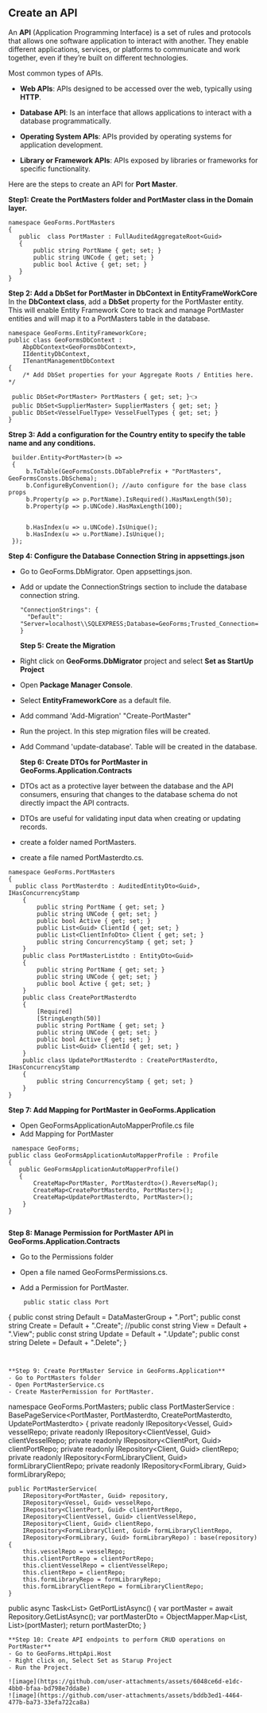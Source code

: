 ## Create an API
An **API** (Application Programming Interface) is a set of rules and protocols that allows one software application to interact with another. They enable different applications, services, or platforms to communicate and work together, even if they’re built on different technologies.

Most common types of APIs. 
- **Web APIs**: APIs designed to be accessed over the web, typically using **HTTP**.

 - **Database API**: Is an interface that allows applications to interact with a database programmatically. 
 
- **Operating System APIs**: APIs provided by operating systems for application development.
 - **Library or Framework APIs**: APIs exposed by libraries or frameworks for specific functionality.
 

Here are the steps to create an API for **Port Master**. 

 **Step1: Create the PortMasters folder and PortMaster class in the Domain layer.** 
 ```
namespace GeoForms.PortMasters
{
    public  class PortMaster : FullAuditedAggregateRoot<Guid>
    {
        public string PortName { get; set; }
        public string UNCode { get; set; }
        public bool Active { get; set; }
    }
}
```
**Step 2: Add a DbSet for PortMaster in DbContext in EntityFrameWorkCore**
In the **DbContext class**, add a **DbSet** property for the PortMaster entity. This will enable Entity Framework Core to track and manage PortMaster entities and will map it to a PortMasters table in the database.

```
namespace GeoForms.EntityFrameworkCore;
public class GeoFormsDbContext :
    AbpDbContext<GeoFormsDbContext>,
    IIdentityDbContext,
    ITenantManagementDbContext
{
    /* Add DbSet properties for your Aggregate Roots / Entities here. */

 public DbSet<PortMaster> PortMasters { get; set; }👈
 public DbSet<SupplierMaster> SupplierMasters { get; set; }
 public DbSet<VesselFuelType> VesselFuelTypes { get; set; }
}
```

**Strep 3: Add a configuration for the Country entity to specify the table name and any conditions.**

```
 builder.Entity<PortMaster>(b =>
 {
     b.ToTable(GeoFormsConsts.DbTablePrefix + "PortMasters", GeoFormsConsts.DbSchema);
     b.ConfigureByConvention(); //auto configure for the base class props
     b.Property(p => p.PortName).IsRequired().HasMaxLength(50);
     b.Property(p => p.UNCode).HasMaxLength(100);


     b.HasIndex(u => u.UNCode).IsUnique();
     b.HasIndex(u => u.PortName).IsUnique();
 });
```

**Step 4: Configure the Database Connection String in appsettings.json** 
- Go to GeoForms.DbMigrator. Open appsettings.json.
- Add or update the ConnectionStrings section to include the database connection string.
  ```
  "ConnectionStrings": {
    "Default": "Server=localhost\\SQLEXPRESS;Database=GeoForms;Trusted_Connection=True;TrustServerCertificate=True"
  }
  ```

  **Step 5: Create the Migration**
- Right click on **GeoForms.DbMigrator** project and select **Set as StartUp Project**
- Open **Package Manager Console**.
- Select **EntityFrameworkCore** as a default file.
- Add command 'Add-Migration' "Create-PortMaster"
- Run the project.
  In this step migration files will be created.
- Add Command 'update-database'.
  Table will be created in the database.

  **Step 6: Create DTOs for PortMaster in GeoForms.Application.Contracts**
- DTOs act as a protective layer between the database and the API consumers, ensuring that changes to the database schema do not directly impact the API contracts.
- DTOs are useful for validating input data when creating or updating records.
- create a folder named PortMasters.
- create a file named PortMasterdto.cs.

```
namespace GeoForms.PortMasters
{
  public class PortMasterdto : AuditedEntityDto<Guid>, IHasConcurrencyStamp
    {
        public string PortName { get; set; }
        public string UNCode { get; set; }
        public bool Active { get; set; }
        public List<Guid> ClientId { get; set; }
        public List<ClientInfoDto> Client { get; set; }
        public string ConcurrencyStamp { get; set; }
    }
    public class PortMasterListdto : EntityDto<Guid>
    {
        public string PortName { get; set; }
        public string UNCode { get; set; }
        public bool Active { get; set; }
    }
    public class CreatePortMasterdto
    {
        [Required]
        [StringLength(50)]
        public string PortName { get; set; }
        public string UNCode { get; set; }
        public bool Active { get; set; }
        public List<Guid> ClientId { get; set; }
    }
    public class UpdatePortMasterdto : CreatePortMasterdto, IHasConcurrencyStamp
    {
        public string ConcurrencyStamp { get; set; } 
    }
}
```

**Step 7: Add Mapping for PortMaster in GeoForms.Application**
- Open GeoFormsApplicationAutoMapperProfile.cs file
- Add Mapping for PortMaster
  
 ``` 
  namespace GeoForms;
public class GeoFormsApplicationAutoMapperProfile : Profile
{
    public GeoFormsApplicationAutoMapperProfile()
    {
        CreateMap<PortMaster, PortMasterdto>().ReverseMap();
        CreateMap<CreatePortMasterdto, PortMaster>();
        CreateMap<UpdatePortMasterdto, PortMaster>();
     }
}
        
```

**Step 8: Manage Permission for PortMaster API in GeoForms.Application.Contracts**
- Go to the Permissions folder
- Open a file named GeoFormsPermissions.cs.
- Add a Permission for PortMaster.
  
  ```
   public static class Port
  
 {
     public const string Default = DataMasterGroup + ".Port";
     public const string Create = Default + ".Create";
     //public const string View = Default + ".View";
     public const string Update = Default + ".Update";
     public const string Delete = Default + ".Delete";
 }

```


**Step 9: Create PortMaster Service in GeoForms.Application**
- Go to PortMasters folder
- Open PortMasterService.cs
- Create MasterPermission for PortMaster.

```
namespace GeoForms.PortMasters;
public class PortMasterService : BasePageService<PortMaster, PortMasterdto, CreatePortMasterdto, UpdatePortMasterdto>
{
    private readonly IRepository<Vessel, Guid> vesselRepo;
    private readonly IRepository<ClientVessel, Guid> clientVesselRepo;
    private readonly IRepository<ClientPort, Guid> clientPortRepo;
    private readonly IRepository<Client, Guid> clientRepo;
    private readonly IRepository<FormLibraryClient, Guid> formLibraryClientRepo;
    private readonly IRepository<FormLibrary, Guid> formLibraryRepo;

    public PortMasterService(
        IRepository<PortMaster, Guid> repository,
        IRepository<Vessel, Guid> vesselRepo,
        IRepository<ClientPort, Guid> clientPortRepo,
        IRepository<ClientVessel, Guid> clientVesselRepo,
        IRepository<Client, Guid> clientRepo,
        IRepository<FormLibraryClient, Guid> formLibraryClientRepo,
        IRepository<FormLibrary, Guid> formLibraryRepo) : base(repository)
    {
        this.vesselRepo = vesselRepo;
        this.clientPortRepo = clientPortRepo;
        this.clientVesselRepo = clientVesselRepo;
        this.clientRepo = clientRepo;
        this.formLibraryRepo = formLibraryRepo;
        this.formLibraryClientRepo = formLibraryClientRepo;
    }
  public async Task<List<PortMasterdto>> GetPortListAsync()
  {
      var portMaster = await Repository.GetListAsync();
      var portMasterDto = ObjectMapper.Map<List<PortMaster>, List<PortMasterdto>>(portMaster);
      return portMasterDto;
  }

```
**Step 10: Create API endpoints to perform CRUD operations on PortMaster** 
- Go to GeoForms.HttpApi.Host
- Right click on, Select Set as Starup Project
- Run the Project.

![image](https://github.com/user-attachments/assets/6048ce6d-e1dc-4bb0-bfaa-bd798e7dda8e)
![image](https://github.com/user-attachments/assets/bddb3ed1-4464-477b-ba73-33efa722ca8a)



  

